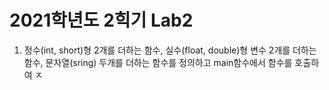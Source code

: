 # 2021학년도 2힉기 Lab2

1. 정수(int, short)형 2개를 더하는 함수, 실수(float, double)형 변수 2개를 더하는 함수, 문자열(sring) 두개를 더하는 함수를 정의하고 main함수에서 함수를 호출하여 ㅈ

